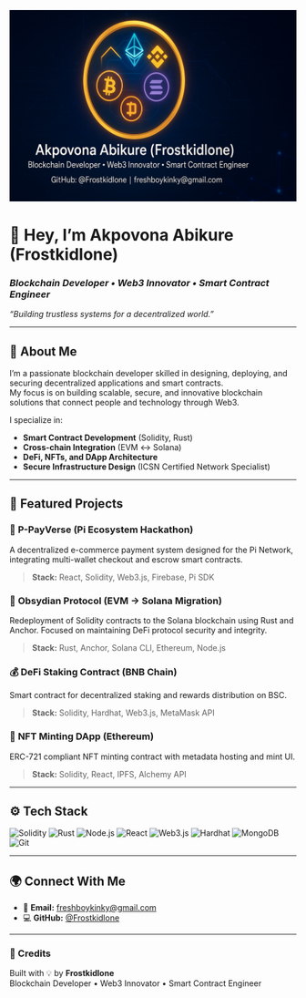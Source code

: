 ![Banner](./banner.png)

# 👋 Hey, I’m **Akpovona Abikure (Frostkidlone)**  
### *Blockchain Developer • Web3 Innovator • Smart Contract Engineer*  
_“Building trustless systems for a decentralized world.”_

---

## 🧠 About Me
I’m a passionate blockchain developer skilled in designing, deploying, and securing decentralized applications and smart contracts.  
My focus is on building scalable, secure, and innovative blockchain solutions that connect people and technology through Web3.

I specialize in:
- **Smart Contract Development** (Solidity, Rust)
- **Cross-chain Integration** (EVM ↔ Solana)
- **DeFi, NFTs, and DApp Architecture**
- **Secure Infrastructure Design** (ICSN Certified Network Specialist)

---

## 💎 Featured Projects

### 🛒 **P-PayVerse (Pi Ecosystem Hackathon)**
A decentralized e-commerce payment system designed for the Pi Network, integrating multi-wallet checkout and escrow smart contracts.  
> **Stack:** React, Solidity, Web3.js, Firebase, Pi SDK

### 🔗 **Obsydian Protocol (EVM → Solana Migration)**
Redeployment of Solidity contracts to the Solana blockchain using Rust and Anchor. Focused on maintaining DeFi protocol security and integrity.  
> **Stack:** Rust, Anchor, Solana CLI, Ethereum, Node.js

### 💰 **DeFi Staking Contract (BNB Chain)**
Smart contract for decentralized staking and rewards distribution on BSC.  
> **Stack:** Solidity, Hardhat, Web3.js, MetaMask API

### 🎨 **NFT Minting DApp (Ethereum)**
ERC-721 compliant NFT minting contract with metadata hosting and mint UI.  
> **Stack:** Solidity, React, IPFS, Alchemy API

---

## ⚙️ Tech Stack

![Solidity](https://img.shields.io/badge/Solidity-%23363636.svg?style=for-the-badge&logo=solidity&logoColor=white)
![Rust](https://img.shields.io/badge/Rust-%23000000.svg?style=for-the-badge&logo=rust&logoColor=white)
![Node.js](https://img.shields.io/badge/Node.js-339933?style=for-the-badge&logo=nodedotjs&logoColor=white)
![React](https://img.shields.io/badge/React-%2361DAFB.svg?style=for-the-badge&logo=react&logoColor=black)
![Web3.js](https://img.shields.io/badge/Web3.js-F16822?style=for-the-badge&logo=web3dotjs&logoColor=white)
![Hardhat](https://img.shields.io/badge/Hardhat-FCC624?style=for-the-badge&logo=ethereum&logoColor=black)
![MongoDB](https://img.shields.io/badge/MongoDB-4EA94B?style=for-the-badge&logo=mongodb&logoColor=white)
![Git](https://img.shields.io/badge/Git-F05032?style=for-the-badge&logo=git&logoColor=white)

---

## 🌍 Connect With Me

- 📧 **Email:** [freshboykinky@gmail.com](mailto:freshboykinky@gmail.com)  
- 💻 **GitHub:** [@Frostkidlone](https://github.com/Frostkidlone)

---

### 🧾 Credits
Built with 💡 by **Frostkidlone**  
Blockchain Developer • Web3 Innovator • Smart Contract Engineer
